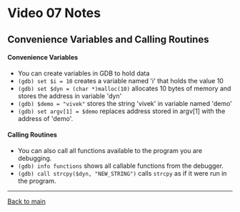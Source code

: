 # Video 07 Notes

## Convenience Variables and Calling Routines

#### Convenience Variables
- You can create variables in GDB to hold data
- ```(gdb) set $i = 10``` creates a variable named 'i' that holds the value 10
- ```(gdb) set $dyn = (char *)malloc(10)``` allocates 10 bytes of memory and stores the address in variable 'dyn'
- ```(gdb) $demo = "vivek"``` stores the string 'vivek' in variable named 'demo'
- ```(gdb) set argv[1] = $demo``` replaces address stored in argv[1] with the address of 'demo'.


#### Calling Routines
- You can also call all functions available to the program you are debugging.
- ```(gdb) info functions``` shows all callable functions from the debugger.
- ```(gdb) call strcpy($dyn, "NEW_STRING")``` calls ```strcpy``` as if it were run in the program.

---
 
[Back to main](https://github.com/rot0xd/SecurityTube/blob/master/SGDE/README.md)
